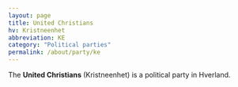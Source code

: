 ```yaml
---
layout: page
title: United Christians
hv: Kristneenhet
abbreviation: KE
category: "Political parties"
permalink: /about/party/ke
---
```


The **United Christians** (Kristneenhet) is a political party in Hverland.
